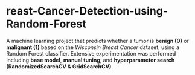 # reast-Cancer-Detection-using-Random-Forest
A machine learning project that predicts whether a tumor is **benign (0)** or **malignant (1)** based on the *Wisconsin Breast Cancer* dataset, using a Random Forest classifier.   Extensive experimentation was performed including **base model**, **manual tuning**, and **hyperparameter search (RandomizedSearchCV &amp; GridSearchCV)**.
